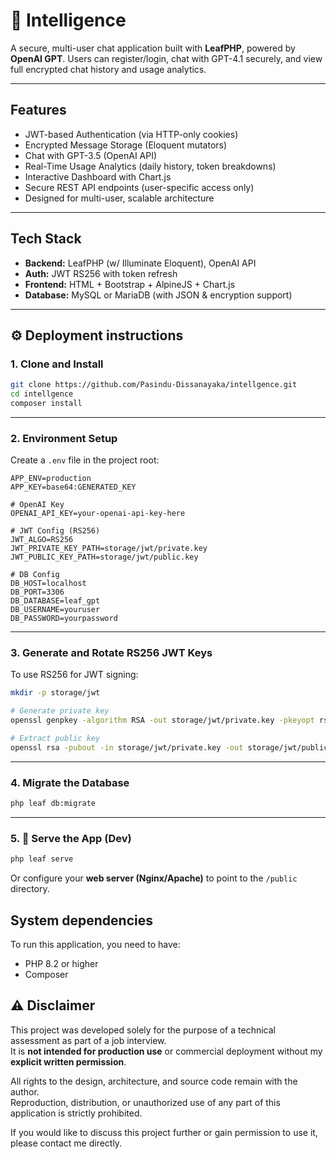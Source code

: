 # 🧠 Intelligence

A secure, multi-user chat application built with **LeafPHP**, powered by **OpenAI GPT**. Users can register/login, chat with GPT-4.1 securely, and view full encrypted chat history and usage analytics.

---

##  Features

-  JWT-based Authentication (via HTTP-only cookies)
-  Encrypted Message Storage (Eloquent mutators)
-  Chat with GPT-3.5 (OpenAI API)
-  Real-Time Usage Analytics (daily history, token breakdowns)
-  Interactive Dashboard with Chart.js
-  Secure REST API endpoints (user-specific access only)
-  Designed for multi-user, scalable architecture

---

##  Tech Stack

- **Backend:** LeafPHP (w/ Illuminate Eloquent), OpenAI API
- **Auth:** JWT RS256 with token refresh
- **Frontend:** HTML + Bootstrap + AlpineJS + Chart.js
- **Database:** MySQL or MariaDB (with JSON & encryption support)

---

## ⚙️ Deployment instructions

### 1. Clone and Install

```bash
git clone https://github.com/Pasindu-Dissanayaka/intellgence.git
cd intellgence
composer install
```

---

### 2. Environment Setup

Create a `.env` file in the project root:

```env
APP_ENV=production
APP_KEY=base64:GENERATED_KEY

# OpenAI Key
OPENAI_API_KEY=your-openai-api-key-here

# JWT Config (RS256)
JWT_ALGO=RS256
JWT_PRIVATE_KEY_PATH=storage/jwt/private.key
JWT_PUBLIC_KEY_PATH=storage/jwt/public.key

# DB Config
DB_HOST=localhost
DB_PORT=3306
DB_DATABASE=leaf_gpt
DB_USERNAME=youruser
DB_PASSWORD=yourpassword
```
---

### 3. Generate and Rotate RS256 JWT Keys

To use RS256 for JWT signing:

```bash
mkdir -p storage/jwt

# Generate private key
openssl genpkey -algorithm RSA -out storage/jwt/private.key -pkeyopt rsa_keygen_bits:2048

# Extract public key
openssl rsa -pubout -in storage/jwt/private.key -out storage/jwt/public.key
```

---

### 4.  Migrate the Database

```bash
php leaf db:migrate
```

---

### 5. 📡 Serve the App (Dev)

```bash
php leaf serve
```

Or configure your **web server (Nginx/Apache)** to point to the `/public` directory.



## System dependencies

To run this application, you need to have:

- PHP 8.2 or higher
- Composer


## ⚠️ Disclaimer

This project was developed solely for the purpose of a technical assessment as part of a job interview.  
It is **not intended for production use** or commercial deployment without my **explicit written permission**.

All rights to the design, architecture, and source code remain with the author.  
Reproduction, distribution, or unauthorized use of any part of this application is strictly prohibited.

If you would like to discuss this project further or gain permission to use it,  please contact me directly.